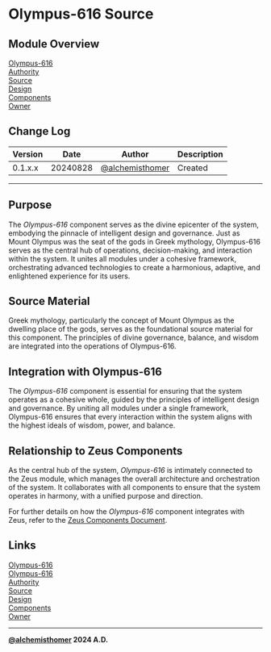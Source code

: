 # Olympus-616 Source

## Module Overview
[Olympus-616](README.md)  
[Authority](../zeus/zeus.components.md)  
[Source](olympus_616.source.md)  
[Design](olympus_616.design.md)  
[Components](olympus_616.components.md)  
[Owner](https://github.com/alchemisthomer)  

## Change Log

| Version   | Date       | Author                                                   | Description   |
|-----------|------------|----------------------------------------------------------|---------------|
| 0.1.x.x   | 20240828   | [@alchemisthomer](https://github.com/alchemisthomer)     | Created       

---

## Purpose

The *Olympus-616* component serves as the divine epicenter of the system, embodying the pinnacle of intelligent design and governance. Just as Mount Olympus was the seat of the gods in Greek mythology, Olympus-616 serves as the central hub of operations, decision-making, and interaction within the system. It unites all modules under a cohesive framework, orchestrating advanced technologies to create a harmonious, adaptive, and enlightened experience for its users.

## Source Material

Greek mythology, particularly the concept of Mount Olympus as the dwelling place of the gods, serves as the foundational source material for this component. The principles of divine governance, balance, and wisdom are integrated into the operations of Olympus-616.

## Integration with Olympus-616

The *Olympus-616* component is essential for ensuring that the system operates as a cohesive whole, guided by the principles of intelligent design and governance. By uniting all modules under a single framework, Olympus-616 ensures that every interaction within the system aligns with the highest ideals of wisdom, power, and balance.

## Relationship to Zeus Components

As the central hub of the system, *Olympus-616* is intimately connected to the Zeus module, which manages the overall architecture and orchestration of the system. It collaborates with all components to ensure that the system operates in harmony, with a unified purpose and direction.

For further details on how the *Olympus-616* component integrates with Zeus, refer to the [Zeus Components Document](../zeus/zeus.components.md).

## Links
[Olympus-616](../../README.md)  
[Olympus-616](README.md)  
[Authority](https://github.com/alchemisthomer)  
[Source](olympus_616.source.md)  
[Design](olympus_616.design.md)  
[Components](olympus_616.components.md)  
[Owner](https://github.com/alchemisthomer)
***
**[@alchemisthomer](https://github.com/alchemisthomer)
2024 A.D.**
